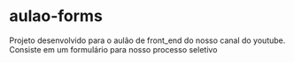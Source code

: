 # aulao-forms
Projeto desenvolvido para o aulão de front_end do nosso canal do youtube. Consiste em um formulário para nosso processo seletivo
